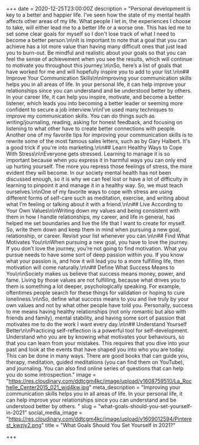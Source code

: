 +++
date = 2020-12-25T23:00:00Z
description = "Personal development is key to a better and happier life. I’ve seen how the state of my mental health affects other areas of my life. What people I let in, the experiences I choose to take, will either lead me to a better life or a worse one. This has led me to set some clear goals for myself so I don't lose track of what I need to become a better person.\n\nIt is important to note that a goal that you can achieve has a lot more value than having many difficult ones that just lead you to burn-out. Be mindful and realistic about your goals so that you can feel the sense of achievement when you see the results, which will continue to motivate you throughout this journey.\n\nSo, here’s a list of goals that have worked for me and will hopefully inspire you to add to your list.\n\n## Improve Your Communication Skills\n\nImproving your communication skills helps you in all areas of life. In your personal life, it can help improve your relationships since you can understand and be understood better by others. In your career life, it can help you inspire, motivate, and become a better listener, which leads you into becoming a better leader or seeming more confident to secure a job interview.\n\nI’ve used many techniques to improve my communication skills. You can do things such as writing/journaling, reading, asking for honest feedback, and focusing on listening to what other have to create better connections with people. Another one of my favorite tips for improving your communication skills is to rewrite some of the most famous sales letters, such as by Gary Halbert. It's a good trick if you're into marketing.\n\n## Learn Healthy Ways to Cope With Stress\n\nEveryone gets stressed. Learning to manage it is so important because when you express it in harmful ways you can only end up hurting yourself. The more you repress those feelings of stress, the more evident they will become. In our society mental health has not been discussed enough, so it is why we can feel lost or have a lot of difficulty in learning to pinpoint it and manage it in a healthy way. So, we must teach ourselves.\n\nOne of my favorite ways to cope with stress are using different forms of self-care such as meditation, exercise, and writing about what I’m feeling or talking about it with a friend.\n\n## Live According to Your Own Values\n\nWriting down my values and being consistent with them in how I handle relationships, my career, and life in general, has helped me set boundaries and live the life that I want to create for myself. So, write them down and keep them in mind when pursuing a new goal, relationship, or career. Revisit your list whenever you can.\n\n## Find What Motivates You\n\nWhen pursuing a new goal, you have to love the journey. If you don’t love the journey, you’re not going to find motivation. What you pursue needs to have some sort of deep passion within you. If you know what your passion is, and how it will lead you to a more fulfilling life, then motivation will come naturally.\n\n## Define What Success Means to You\n\nSociety makes us believe that success means money, power, and fame. Living by those values are not fulfilling, because what drives you to them is something a lot deeper, psychologically speaking. For example, oftentimes people search for these things for validation or hoping to cure loneliness.\n\nSo, define what success means to you and live truly by your own values and not by what other people have told you. Personally, success to me means having healthy relationships (not only romantic but also with friends and family), mental stability, and having some sort of passion that motivates me to do the work I want every day.\n\n## Understand Yourself Better\n\nPracticing self-reflection is a powerful tool for self-development. Understand who you are by knowing what motivates your behaviours, so that you can learn from your mistakes. This requires that you dive into your past and look at the events that have shaped you into who you are today. This can be done in many ways. There are good books that can guide you, therapy, meditation, guided meditations (you can find them on YouTube), and journaling. You can also find online series of questions that can help you do some introspection."
image = "https://res.cloudinary.com/ddtcgm4kc/image/upload/v1608759510/La_Rochelle_Center2015_021_wid4kw.jpg"
meta_description = "Improving your communication skills helps you in all areas of life. In your personal life, it can help improve your relationships since you can understand and be understood better by others. "
slug = "what-goals-should-you-set-yourself-in-2021"
social_media_image = "https://res.cloudinary.com/ddtcgm4kc/image/upload/v1609012594/Pinterest_kwzjy2.png"
title = "What Goals Should You Set Yourself in 2021?"

+++

